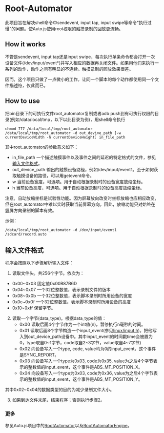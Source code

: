# Root-Automator

此项目旨在解决shell命令中sendevent, input tap, input swipe等命令"执行过慢"的问题。使Auto.js使用root权限的触摸录制的回放更流畅。

## How it works 

不管是sendevent, input tap还是input swipe，每次执行单条命令都会打开一次设备文件(/dev/input/event*)并写入相应的数据再关闭文件。如果用他们来执行一系列的动作，动作之间有明显的不连续。触摸录制的回放效果很差。

因而，这个项目只做了一点微小的工作，让同一个脚本的每个动作都使用同一个文件描述符，仅此而已。

## How to use

把bin目录下的可执行文件root_automator复制或者adb push到有可执行权限的目录(例如/data/local/tmp，以下以此目录为例)，用shell命令执行
```
chmod 777 /data/local/tmp/root_automator
/data/local/tmp/root_automator -d out_devive_path [-w currentDeviceWidth -h currentDeviceHeight] in_file_path
```
其中root_automator的参数意义如下：
* in_file_path 一个描述触摸事件以及事件之间的延迟的特定格式的文件，参见[输入文件格式](#输入文件格式)。
* out_device_path 输出的触摸设备路径，例如/dev/input/event1。至于如何获取触摸设备的路径，可以用getevent命令。
* w 当前设备宽度，可选项。用于自动根据录制时的设备宽度放缩坐标。
* h 当前设备高度，可选项。用于自动根据录制时的设备高度放缩坐标。

注意，自动放缩坐标是试验性功能。因为屏幕放向改变时坐标放缩也应相应改变，但在root_automator中难以实时获取当前屏幕方向。因此，放缩功能只对始终在竖屏方向录制的脚本有效。

示例：
```
/data/local/tmp/root_automator -d /dev/input/event1 /sdcard/record.auto
```

## 输入文件格式

程序会按照以下步骤解析输入文件：
1. 读取文件头，共256个字节。依次为：
* 0x00~0x03 固定值0x00B87B6D
* 0x04~0x07 一个32位整数值，表示录制文件的版本
* 0x08~0x0b 一个32位整数值，表示脚本录制时所用设备的宽度
* 0x0c~0x0f 一个32位整数值，表示脚本录制时所用设备的高度
* 0x10~0xff 保留字节。

2. 读取一个字节(data_type)。根据data_type的值：
	* 0x00 读取后面4个字节作为一个int值(n)。暂停执行n毫秒的时间。
	* 0x01 读取后面8个字节构造一个input_event(参见[linux/input.h](https://github.com/torvalds/linux/blob/master/include/uapi/linux/input.h))。把他写入到out_device_path设备中。其中input_event的时间戳time会被置为0，type取自0\~1字节，code取自2\~3字节，value取自4\~7字节)
	* 0x02 向设备写入一个type, code, value均为0的input_event，这个事件是SYNC_REPORT。
	* 0x03 向设备写入一个type为0x03, code为0x35, value为之后4个字节表示的整数值的input_event，这个事件是ABS_MT_POSITION_X。
	* 0x04 向设备写入一个type为0x03, code为0x36, value为之后4个字节表示的整数值的input_event，这个事件是ABS_MT_POSITION_Y。

其中0x02~0x04的数据类型的目的为减少录制文件大小。

3. 如果到达文件末尾，结束程序；否则执行步骤2。

### 更多

参见Auto.js项目中的[RootAutomator](https://github.com/hyb1996/NoRootScriptDroid/blob/master/autojs/src/main/java/com/stardust/autojs/runtime/api/RootAutomator.java)以及[RootAutomatorEngine](https://github.com/hyb1996/NoRootScriptDroid/blob/master/autojs/src/main/java/com/stardust/autojs/engine/RootAutomatorEngine.java)。